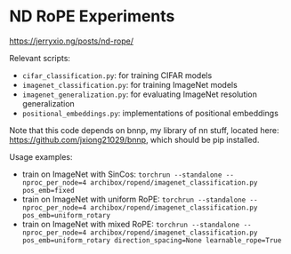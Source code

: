 # ND RoPE Experiments

https://jerryxio.ng/posts/nd-rope/

Relevant scripts:
- `cifar_classification.py`: for training CIFAR models
- `imagenet_classification.py`: for training ImageNet models
- `imagenet_generalization.py`: for evaluating ImageNet resolution generalization
- `positional_embeddings.py`: implementations of positional embeddings

Note that this code depends on bnnp, my library of nn stuff, located here:
https://github.com/jxiong21029/bnnp, which should be pip installed.

Usage examples:
- train on ImageNet with SinCos: `torchrun --standalone --nproc_per_node=4
archibox/ropend/imagenet_classification.py pos_emb=fixed`
- train on ImageNet with uniform RoPE: `torchrun --standalone --nproc_per_node=4
archibox/ropend/imagenet_classification.py pos_emb=uniform_rotary`
- train on ImageNet with mixed RoPE: `torchrun --standalone --nproc_per_node=4
archibox/ropend/imagenet_classification.py pos_emb=uniform_rotary direction_spacing=None
learnable_rope=True`
